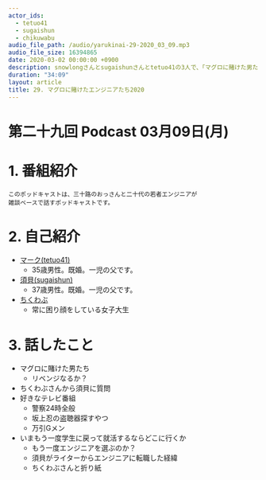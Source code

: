 ```yaml
---
actor_ids:
  - tetuo41
  - sugaishun
  - chikuwabu
audio_file_path: /audio/yarukinai-29-2020_03_09.mp3
audio_file_size: 16394865
date: 2020-03-02 00:00:00 +0900
description: snowlongさんとsugaishunさんとtetuo41の3人で、「マグロに賭けた男たち」「好きなテレビ番組」「いまもう一度学生に戻って就活するならどこに行くか」について話しました。
duration: "34:09"
layout: article
title: 29. マグロに賭けたエンジニアたち2020
---
```


# 第二十九回 Podcast 03月09日(月)

# 1. 番組紹介
    このポッドキャストは、三十路のおっさんと二十代の若者エンジニアが
    雑談ベースで話すポッドキャストです。

# 2. 自己紹介
- [マーク(tetuo41)](https://twitter.com/tetuo41)
    - 35歳男性。既婚。一児の父です。
- [須貝(sugaishun)](https://twitter.com/sugaishun)
    - 37歳男性。既婚。一児の父です。
- [ちくわぶ](https://twitter.com/_chikuwa_bu_)
    - 常に困り顔をしている女子大生

# 3. 話したこと
- マグロに賭けた男たち
    - リベンジなるか？
- ちくわぶさんから須貝に質問
- 好きなテレビ番組
    - 警察24時全般
    - 坂上忍の盗聴器探すやつ
    - 万引Gメン
- いまもう一度学生に戻って就活するならどこに行くか
    - もう一度エンジニアを選ぶのか？
    - 須貝がライターからエンジニアに転職した経緯
    - ちくわぶさんと折り紙
